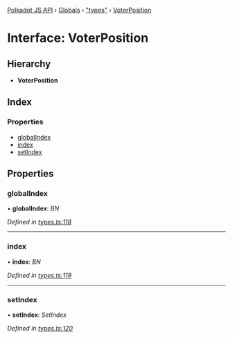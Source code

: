 [Polkadot JS API](../README.md) › [Globals](../globals.md) › ["types"](../modules/_types_.md) › [VoterPosition](_types_.voterposition.md)

# Interface: VoterPosition

## Hierarchy

* **VoterPosition**

## Index

### Properties

* [globalIndex](_types_.voterposition.md#globalindex)
* [index](_types_.voterposition.md#index)
* [setIndex](_types_.voterposition.md#setindex)

## Properties

###  globalIndex

• **globalIndex**: *BN*

*Defined in [types.ts:118](https://github.com/polkadot-js/api/blob/f8084c2d12/packages/api-derive/src/types.ts#L118)*

___

###  index

• **index**: *BN*

*Defined in [types.ts:119](https://github.com/polkadot-js/api/blob/f8084c2d12/packages/api-derive/src/types.ts#L119)*

___

###  setIndex

• **setIndex**: *SetIndex*

*Defined in [types.ts:120](https://github.com/polkadot-js/api/blob/f8084c2d12/packages/api-derive/src/types.ts#L120)*
